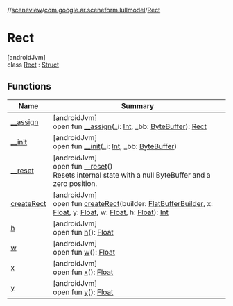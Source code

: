 //[sceneview](../../../index.md)/[com.google.ar.sceneform.lullmodel](../index.md)/[Rect](index.md)

# Rect

[androidJvm]\
class [Rect](index.md) : [Struct](../../com.google.flatbuffers/-struct/index.md)

## Functions

| Name | Summary |
|---|---|
| [__assign](__assign.md) | [androidJvm]<br>open fun [__assign](__assign.md)(_i: [Int](https://kotlinlang.org/api/latest/jvm/stdlib/kotlin/-int/index.html), _bb: [ByteBuffer](https://developer.android.com/reference/kotlin/java/nio/ByteBuffer.html)): [Rect](index.md) |
| [__init](__init.md) | [androidJvm]<br>open fun [__init](__init.md)(_i: [Int](https://kotlinlang.org/api/latest/jvm/stdlib/kotlin/-int/index.html), _bb: [ByteBuffer](https://developer.android.com/reference/kotlin/java/nio/ByteBuffer.html)) |
| [__reset](../../com.google.flatbuffers/-struct/__reset.md) | [androidJvm]<br>open fun [__reset](../../com.google.flatbuffers/-struct/__reset.md)()<br>Resets internal state with a null ByteBuffer and a zero position. |
| [createRect](create-rect.md) | [androidJvm]<br>open fun [createRect](create-rect.md)(builder: [FlatBufferBuilder](../../com.google.flatbuffers/-flat-buffer-builder/index.md), x: [Float](https://kotlinlang.org/api/latest/jvm/stdlib/kotlin/-float/index.html), y: [Float](https://kotlinlang.org/api/latest/jvm/stdlib/kotlin/-float/index.html), w: [Float](https://kotlinlang.org/api/latest/jvm/stdlib/kotlin/-float/index.html), h: [Float](https://kotlinlang.org/api/latest/jvm/stdlib/kotlin/-float/index.html)): [Int](https://kotlinlang.org/api/latest/jvm/stdlib/kotlin/-int/index.html) |
| [h](h.md) | [androidJvm]<br>open fun [h](h.md)(): [Float](https://kotlinlang.org/api/latest/jvm/stdlib/kotlin/-float/index.html) |
| [w](w.md) | [androidJvm]<br>open fun [w](w.md)(): [Float](https://kotlinlang.org/api/latest/jvm/stdlib/kotlin/-float/index.html) |
| [x](x.md) | [androidJvm]<br>open fun [x](x.md)(): [Float](https://kotlinlang.org/api/latest/jvm/stdlib/kotlin/-float/index.html) |
| [y](y.md) | [androidJvm]<br>open fun [y](y.md)(): [Float](https://kotlinlang.org/api/latest/jvm/stdlib/kotlin/-float/index.html) |
